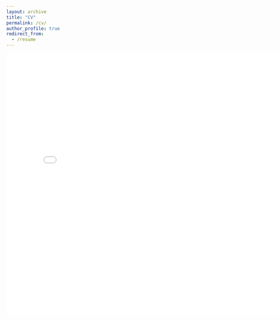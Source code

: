 ```yaml
---
layout: archive
title: "CV"
permalink: /cv/
author_profile: true
redirect_from:
  - /resume
---
```



<embed src="../files/pulick_cv_9_25.pdf" width="800" height="700">

